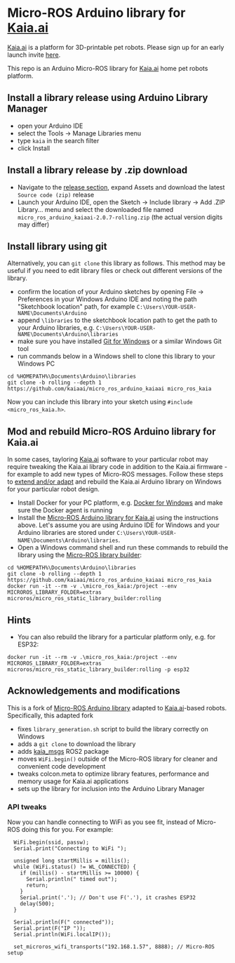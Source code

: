 # Micro-ROS Arduino library for [Kaia.ai](https://kaia.ai)

[Kaia.ai](https://kaiaai) is a platform for 3D-printable pet robots. Please sign up for an early launch invite [here](https://remake.ai).

This repo is an Arduino Micro-ROS library for [Kaia.ai](https://kaia.ai) home pet robots platform.

## Install a library release using Arduino Library Manager
- open your Arduino IDE
- select the Tools -> Manage Libraries menu
- type `kaia` in the search filter
- click Install

## Install a library release by .zip download
- Navigate to the [release section](https://github.com/kaiaai/micro_ros_arduino_kaiaai/releases), expand Assets
and download the latest `Source code (zip)` release
- Launch your Arduino IDE, open the Sketch -> Include library -> Add .ZIP Library... menu and
select the downloaded file named `micro_ros_arduino_kaiaai-2.0.7-rolling.zip` (the actual version digits may differ)

## Install library using git
Alternatively, you can `git clone` this library as follows. This method may be useful if you need to edit library files or check out different versions of the library.
- confirm the location of your Arduino sketches by opening File -> Preferences in
your Windows Arduino IDE and noting the path "Sketchbook location" path, for example `C:\Users\YOUR-USER-NAME\Documents\Arduino`
- append `\libraries` to the sketchbook location path to get the path to your Arduino libraries,
e.g. `C:\Users\YOUR-USER-NAME\Documents\Arduino\libraries`
- make sure you have installed [Git for Windows](https://gitforwindows.org/) or a similar Windows Git tool
- run commands below in a Windows shell to clone this library to your Windows PC
```
cd %HOMEPATH%\Documents\Arduino\libraries
git clone -b rolling --depth 1 https://github.com/kaiaai/micro_ros_arduino_kaiaai micro_ros_kaia
```
Now you can include this library into your sketch using `#include <micro_ros_kaia.h>`.

## Mod and rebuild Micro-ROS Arduino library for Kaia.ai
In some cases, tayloring [Kaia.ai](https://kaia.ai) software to your particular robot may require tweaking the Kaia.ai library code in addition to the Kaia.ai firmware - for example to add new types of Micro-ROS messages. Follow these steps to [extend and/or adapt](https://micro.ros.org/docs/tutorials/advanced/create_new_type/) and rebuild the Kaia.ai Arduino library on Windows for your particular robot design.
- Install Docker for your PC platform, e.g. [Docker for Windows](https://docs.docker.com/desktop/install/windows-install/) and make sure the Docker agent is running
- Install the [Micro-ROS Arduino library for Kaia.ai](https://github.com/kaiaai/micro_ros_arduino_kaia/) using the instructions above. Let's assume you are using Arduino IDE for Windows and your Arduino libraries are stored under `C:\Users\YOUR-USER-NAME\Documents\Arduino\libraries`.
- Open a Windows command shell and run these commands to rebuild the library using the [Micro-ROS library builder](https://github.com/micro-ROS/micro_ros_arduino):
```
cd %HOMEPATH%\Documents\Arduino\libraries
git clone -b rolling --depth 1 https://github.com/kaiaai/micro_ros_arduino_kaiaai micro_ros_kaia
docker run -it --rm -v .\micro_ros_kaia:/project --env MICROROS_LIBRARY_FOLDER=extras microros/micro_ros_static_library_builder:rolling
```

## Hints
- You can also rebuild the library for a particular platform only, e.g. for ESP32:
```
docker run -it --rm -v .\micro_ros_kaia:/project --env MICROROS_LIBRARY_FOLDER=extras microros/micro_ros_static_library_builder:rolling -p esp32
```

## Acknowledgements and modifications
This is a fork of [Micro-ROS Arduino library](https://github.com/micro-ROS/micro_ros_arduino)
adapted to [Kaia.ai](https://kaia.ai/)-based robots. Specifically, this adapted fork

- fixes `library_generation.sh` script to build the library correctly on Windows
- adds a `git clone` to download the library
- adds [kaia_msgs](https://github.com/kaiaai/kaia_msgs/) ROS2 package
- moves `WiFi.begin()` outside of the Micro-ROS library for cleaner and convenient code development
- tweaks colcon.meta to optimize library features, performance and memory usage for Kaia.ai applications
- sets up the library for inclusion into the Arduino Library Manager

### API tweaks
Now you can handle connecting to WiFi as you see fit, instead of Micro-ROS doing this for you. For example:
```
  WiFi.begin(ssid, passw);
  Serial.print("Connecting to WiFi ");

  unsigned long startMillis = millis();
  while (WiFi.status() != WL_CONNECTED) {
    if (millis() - startMillis >= 10000) {
      Serial.println(" timed out");
      return;
    }
    Serial.print('.'); // Don't use F('.'), it crashes ESP32
    delay(500);
  }

  Serial.println(F(" connected"));
  Serial.print(F("IP "));
  Serial.println(WiFi.localIP());

  set_microros_wifi_transports("192.168.1.57", 8888); // Micro-ROS setup
```
